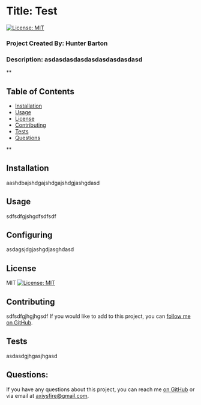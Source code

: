  
#  Title: Test
[![License: MIT](https://img.shields.io/badge/License-MIT-yellow.svg)](https://opensource.org/licenses/MIT)
### Project Created By: Hunter Barton
### Description: asdasdasdasdasdasdasdasdasd
**
## Table of Contents
* [Installation](#installation)
* [Usage](#usage)
* [License](#license) 
* [Contributing](#contributing)
* [Tests](#tests)
* [Questions](#questions)

**
## Installation 
aashdbajshdgajshdgajshdgjashgdasd

## Usage
sdfsdfgjshgdfsdfsdf

## Configuring
asdagsjdgjashgdjasghdasd

## License
MIT
[![License: MIT](https://img.shields.io/badge/License-MIT-yellow.svg)](https://opensource.org/licenses/MIT)

## Contributing
sdfsdfgjhgjhgsdf
If you would like to add to this project, you can [follow me on GitHub](https://github.com/mythosmystery).  

## Tests
asdasdgjhgasjhgasd

## Questions:
If you have any questions about this project, you can reach me [on GitHub](https://github.com/mythosmystery)
or via email at axiysfire@gmail.com.
  